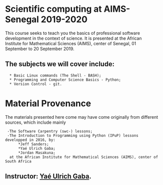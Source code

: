 # Scientific computing at AIMS- Senegal 2019-2020
This course seeks to teach you the basics of professional software development in the context of science. 
It is presented at the African Institute for Mathematical Sciences (AIMS), center of Senegal, 01 September to 20 September 2019.


 ## The subjects we will cover include:

      * Basic Linux commands (The Shell - BASH);
      * Programming and Computer Science Basics - Python;
      * Version Control - git.
    
 # Material Provenance
 The materials presented here come may have come originally from different sources, which include mainly
 
     -The Software Carpentry (swc-) lessons;
     -The Introduction to Programming using Python (IPuP) lessons developped in 2016, by:
          *Jeff Sanders; 
          *Yaé Ulrich Gaba; 
          *Jordan Masakuna;
      at the African Institute for Mathematical Sciences (AIMS), center of South Africa
     
## Instructor: [Yaé Ulrich Gaba](https://github.com/gabayae).
